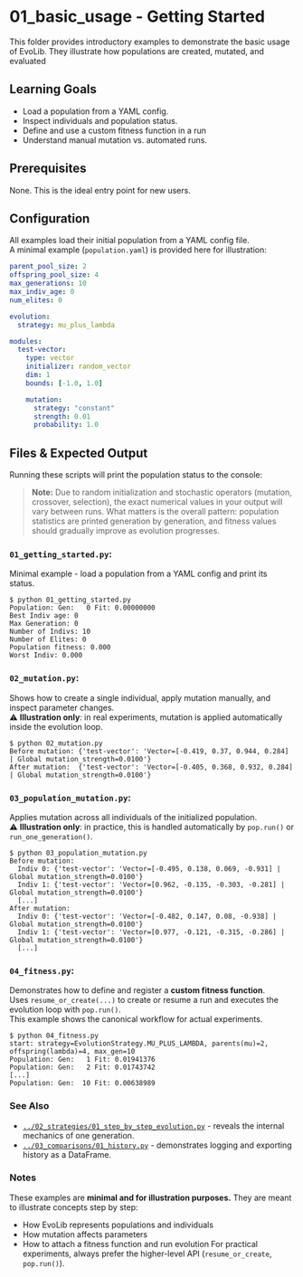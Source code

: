 # 01_basic_usage - Getting Started

This folder provides introductory examples to demonstrate the basic usage of EvoLib.
They illustrate how populations are created, mutated, and evaluated


## Learning Goals
- Load a population from a YAML config.
- Inspect individuals and population status.
- Define and use a custom fitness function in a run
- Understand manual mutation vs. automated runs.

## Prerequisites
None. This is the ideal entry point for new users.

## Configuration

All examples load their initial population from a YAML config file.  
A minimal example (`population.yaml`) is provided here for illustration:

```yaml
parent_pool_size: 2
offspring_pool_size: 4
max_generations: 10
max_indiv_age: 0
num_elites: 0

evolution:
  strategy: mu_plus_lambda

modules:
  test-vector:
    type: vector
    initializer: random_vector
    dim: 1
    bounds: [-1.0, 1.0]

    mutation:
      strategy: "constant"
      strength: 0.01
      probability: 1.0
```

## Files & Expected Output
Running these scripts will print the population status to the console:

> **Note:** Due to random initialization and stochastic operators (mutation, crossover, selection),
> the exact numerical values in your output will vary between runs.
> What matters is the overall pattern: population statistics are printed generation by generation,
> and fitness values should gradually improve as evolution progresses.


### `01_getting_started.py`:  

Minimal example - load a population from a YAML config and print its status.  

```
$ python 01_getting_started.py
Population: Gen:   0 Fit: 0.00000000
Best Indiv age: 0
Max Generation: 0
Number of Indivs: 10
Number of Elites: 0
Population fitness: 0.000
Worst Indiv: 0.000
```

### `02_mutation.py`:

Shows how to create a single individual, apply mutation manually, and inspect parameter changes.<br>
⚠️ **Illustration only**: in real experiments, mutation is applied automatically inside the evolution loop.

```
$ python 02_mutation.py 
Before mutation: {'test-vector': 'Vector=[-0.419, 0.37, 0.944, 0.284] | Global mutation_strength=0.0100'}
After mutation:  {'test-vector': 'Vector=[-0.405, 0.368, 0.932, 0.284] | Global mutation_strength=0.0100'}
```

### `03_population_mutation.py`:

Applies mutation across all individuals of the initialized population.<br>
⚠️ **Illustration only**: in practice, this is handled automatically by `pop.run()` or `run_one_generation()`.

```
$ python 03_population_mutation.py
Before mutation:
  Indiv 0: {'test-vector': 'Vector=[-0.495, 0.138, 0.069, -0.931] | Global mutation_strength=0.0100'}
  Indiv 1: {'test-vector': 'Vector=[0.962, -0.135, -0.303, -0.281] | Global mutation_strength=0.0100'}
  [...]
After mutation:
  Indiv 0: {'test-vector': 'Vector=[-0.482, 0.147, 0.08, -0.938] | Global mutation_strength=0.0100'}
  Indiv 1: {'test-vector': 'Vector=[0.977, -0.121, -0.315, -0.286] | Global mutation_strength=0.0100'}
  [...]
```

### `04_fitness.py`:  

Demonstrates how to define and register a **custom fitness function**.  
Uses `resume_or_create(...)` to create or resume a run and executes the evolution loop with `pop.run()`.  
This example shows the canonical workflow for actual experiments.

```
$ python 04_fitness.py 
start: strategy=EvolutionStrategy.MU_PLUS_LAMBDA, parents(mu)=2, offspring(lambda)=4, max_gen=10
Population: Gen:   1 Fit: 0.01941376
Population: Gen:   2 Fit: 0.01743742
[...]
Population: Gen:  10 Fit: 0.00638989
```

### See Also
- [`../02_strategies/01_step_by_step_evolution.py`](../02_strategies/01_step_by_step_evolution.py) - reveals the internal mechanics of one generation.
- [`../03_comparisons/01_history.py`](../03_comparisons/01_history.py) - demonstrates logging and exporting history as a DataFrame.


### Notes
These examples are **minimal and for illustration purposes.**
They are meant to illustrate concepts step by step:
- How EvoLib represents populations and individuals
- How mutation affects parameters
- How to attach a fitness function and run evolution
For practical experiments, always prefer the higher-level API (`resume_or_create`, `pop.run()`).
